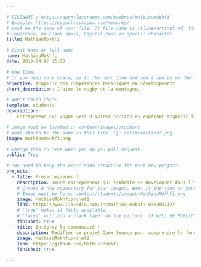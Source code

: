 ```yaml
---

# FILENAME : https://openclassrooms.com/membres/mathieumokhfi
# Example: https://openclassrooms.com/membres/
# must be the name of your file. If file name is celinemartinet.md, title is celinemartinet.
# lowercase, no blank space, Capital case or special character.
title: MathieuMokhfi

# First name or full name
name: MathieuMokhfi
date: 2018-04-07 15:00

# One line.
# If you need more space, go to the next line and add 4 spaces on the left, as in 'description'.
objective: Acquérir des compétences techniques en développement.
short_description: J'aime le rugby et la montagne.

# don't touch that+
template: students
description:
    Entrepreeur qui vogue vers d'autres horizon en espérant acquérir les compétences nécessaire en DA Android

# image must be located in content/images/students
# name should be the same as this file. Eg: celinemartinet.png
image: mathieumokhfi.png

# Change this to True when you do you pull request.
public: True

# You need to keep the exact same structure for each new project.
projects:
  - title: Présentez-vous !
    description: Jeune entrepreneur qui souhaite se développer dans l'informatique.
    # Create a new repository for your images. Name it the same as your nickname and profile picture.
    # Image must be here: content/students/images/MathieuMokhfi.png
    image: MathieuMokhfiprojet1
    link: https://www.linkedin.com/in/mathieu-mokhfi-038a93112/
    # 'true' makes it fully available.
    # 'false' will add a black layer on the picture. IT WILL BE PUBLIC!
    finished: true
  - title: Intégrez la communauté !
    description: Modifier un projet Open Source pour comprendre le fonctionnement de Git, de Github et des pull requests. 
    image: MathieuMokhfiprojet2
    link: https://github.com/MathieuMokhfi
    finished: true
  
---
```

